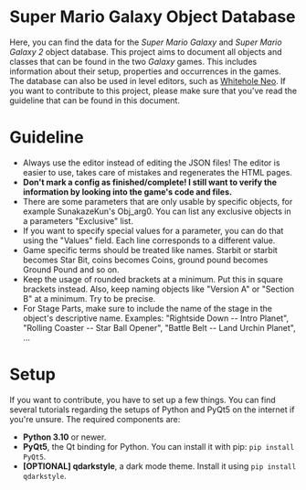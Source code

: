 # Super Mario Galaxy Object Database
Here, you can find the data for the *Super Mario Galaxy* and *Super Mario Galaxy 2* object database. This project aims to document all objects and classes that can be found in the two *Galaxy* games. This includes information about their setup, properties and occurrences in the games. The database can also be used in level editors, such as [Whitehole Neo](https://github.com/SMGCommunity/Whitehole-Neo). If you want to contribute to this project, please make sure that you've read the guideline that can be found in this document.

# Guideline
- Always use the editor instead of editing the JSON files! The editor is easier to use, takes care of mistakes and regenerates the HTML pages.
- **Don't mark a config as finished/complete! I still want to verify the information by looking into the game's code and files.**
- There are some parameters that are only usable by specific objects, for example SunakazeKun's Obj_arg0. You can list any exclusive objects in a parameters "Exclusive" list.
- If you want to specify special values for a parameter, you can do that using the "Values" field. Each line corresponds to a different value.
- Game specific terms should be treated like names. Starbit or starbit becomes Star Bit, coins becomes Coins, ground pound becomes Ground Pound and so on.
- Keep the usage of rounded brackets at a minimum. Put this in square brackets instead. Also, keep naming objects like "Version A" or "Section B" at a minimum. Try to be precise.
- For Stage Parts, make sure to include the name of the stage in the object's descriptive name. Examples: "Rightside Down -- Intro Planet", "Rolling Coaster -- Star Ball Opener", "Battle Belt -- Land Urchin Planet", ...

# Setup
If you want to contribute, you have to set up a few things. You can find several tutorials regarding the setups of Python and PyQt5 on the internet if you're unsure. The required components are:

- **Python 3.10** or newer.
- **PyQt5**, the Qt binding for Python. You can install it with pip: ``pip install PyQt5``.
- **[OPTIONAL] qdarkstyle**, a dark mode theme. Install it using ``pip install qdarkstyle``.
